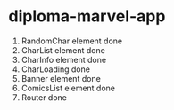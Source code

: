 # diploma-marvel-app

1. RandomChar element done
2. CharList element done
3. CharInfo element done
4. CharLoading done
5. Banner element done
6. ComicsList element done
7. Router done

